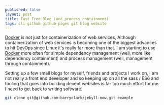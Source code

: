 ```yaml
---
published: false
layout: post
title: Fast Free Blog (and process containment)
tags: cli github github-pages git blog website
---
```


[Docker] is not just for containerization of web services, Although containerization of web services is becoming one of the biggest advances to hit DevOps since Linux it's really far more than that. I am starting to use [Docker] more often for simple dependency management (well, more like dependency containment) and process management (well, management through containment).

Setting up a few small blogs for myself, friends and projects I work on, I am not really a front end developer and so keeping up on all the sass / ES6 and tooling that goes into building decent websites is far too much effort for me. I need to get back to writing software.



```bash
git clone git@github.com:barryclark/jekyll-now.git example
```



[Docker]: https://www.docker.com/
[hub]: https://hub.github.com/